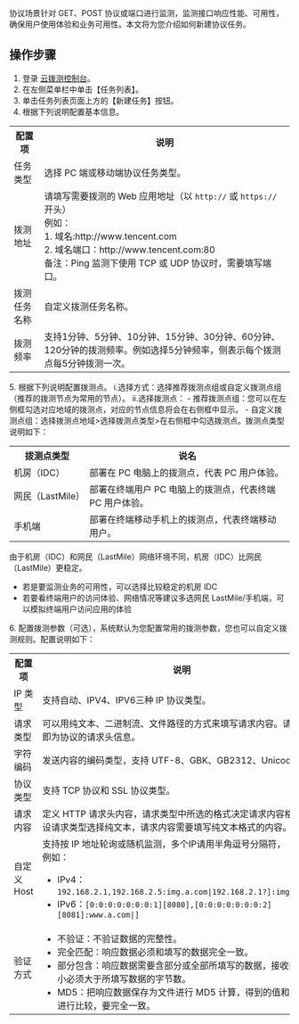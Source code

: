 协议场景针对 GET、POST 协议或端口进行监测，监测接口响应性能、可用性，确保用户使用体验和业务可用性。本文将为您介绍如何新建协议任务。

## 操作步骤

1. 登录 [云拨测控制台](https://console.cloud.tencent.com/cat)。
2. 在左侧菜单栏中单击【任务列表】。
3. 单击任务列表页面上方的【新建任务】按钮。
4. 根据下列说明配置基本信息。
<table>
<tr>
<th> 配置项</th>
<th> 说明</th>
</tr>
<tr>
<td> 任务类型</td>
<td> 选择 PC 端或移动端协议任务类型。</td>
</tr>
<tr>
<td> 拨测地址</td>
<td> 请填写需要拨测的 Web 应用地址（以 <code>http://</code> 或 <code>https://</code> 开头）<br>例如：<br>1. 域名:http://www.tencent.com<br/>2.
域名端口：http://www.tencent.com:80<br/>备注：Ping 监测下使用 TCP 或 UDP 协议时，需要填写端口。
</td>
</tr>
<tr>
<td> 拨测任务名称</td>
<td> 自定义拨测任务名称。</td>
</tr>
<tr>
<td> 拨测频率</td>
<td> 支持1分钟、5分钟、10分钟、15分钟、30分钟、60分钟、120分钟的拨测频率。例如选择5分钟频率，侧表示每个拨测点每5分钟拨测一次。</td>
</tr>
</table>
5. 根据下列说明配置拨测点。
  i.选择方式：选择推荐拨测点组或自定义拨测点组（推荐的拨测节点为常用的节点）。
  ii.选择拨测点：
  - 推荐拨测点组：您可以在左侧框勾选对应地域的拨测点，对应的节点信息将会在右侧框中显示。
  - 自定义拨测点组：选择拨测点地域>选择拨测点类型>在右侧框中勾选拨测点。拨测点类型说明如下：
<table>
<tr>
	<th> 拨测点类型</th>
	<th> 说名</th>
</tr>
<tr>
<td> 机房（IDC）</td>
<td> 部署在 PC 电脑上的拨测点，代表 PC 用户体验。</td>
</tr>
<tr>
<td> 网民（LastMile）</td>
<td> 部署在终端用户 PC 电脑上的拨测点，代表终端 PC 用户体验。</td>
</tr>
<tr>
<td> 手机端</td>
<td> 部署在终端移动手机上的拨测点，代表终端移动用户。</td>
</tr>
</table>
<dx-alert infotype="explain" title="选择建议">

由于机房（IDC）和网民（LastMile）网络环境不同，机房（IDC）比网民（LastMile）更稳定。

- 若是要监测业务的可用性，可以选择比较稳定的机房 IDC
- 若要看终端用户的访问体验、网络情况等建议多选网民 LastMile/手机端，可以模拟终端用户访问应用的体验
</dx-alert>
6. 配置拨测参数（可选），系统默认为您配置常用的拨测参数，您也可以自定义拨测规则。配置说明如下：
<table>
<tr>
<th> 配置项</th>
<th> 说明</th>
<th> 默认取值</th>
</tr>
<tr>
<td> IP 类型</td>
<td> 支持自动、IPV4、IPV6三种 IP 协议类型。</td>
<td> 自动</td>
</tr>
<tr>
<td> 请求类型</td>
<td> 可以用纯文本、二进制流、文件路径的方式来填写请求内容。请求内容即为协议的请求头信息。</td>
<td> 纯文本</td>
</tr>
<tr>
<td> 字符编码</td>
<td> 发送内容的编码类型，支持 UTF-8、GBK、GB2312、Unicode。</td>
<td> UTF-8</td>
</tr>
<tr>
<td> 协议类型</td>
<td> 支持 TCP 协议和 SSL 协议类型。</td>
<td> TCP</td>
</tr>
<tr>
<td> 请求内容</td>
<td> 定义 HTTP 请求头内容，请求类型中所选的格式决定请求内容格式，假设请求类型选择纯文本，请求内容需要填写纯文本格式的内容。</td>
<td> -</td>
</tr>
<tr>
<td> 自定义 Host</td>
<td> 支持按 IP 地址轮询或随机监测，多个IP请用半角逗号分隔符，<br>例如：<ul style = "margin-bottom: 0px;"><li>IPv4：<code>192.168.2.1,192.168.2.5:img.a.com|192.168.2.1?]:img.a.com|</code></li><li>IPv6：<code>[0:0:0:0:0:0:0:1][8080],[0:0:0:0:0:0:0:2][8081]:www.a.com|]</code></li></ul></td>
<td> -</td>
</tr>
<tr>
<td> 验证方式</td>
<td><ul style = "margin-bottom: 0px;">
<li>不验证：不验证数据的完整性。</li>
<li>完全匹配：响应数据必须和填写的数据完全一致。</li>
<li>部分包含：响应数据需要含部分或全部所填写的数据，接收数据大小必须大于所填写数据的字节数。</li>
<li>MD5：把响应数据保存为文件进行 MD5 计算，得到的值和期望值进行比较，要完全一致。</li></ul>
</td>
<td> 不验证</td>
</tr>
</table>						




